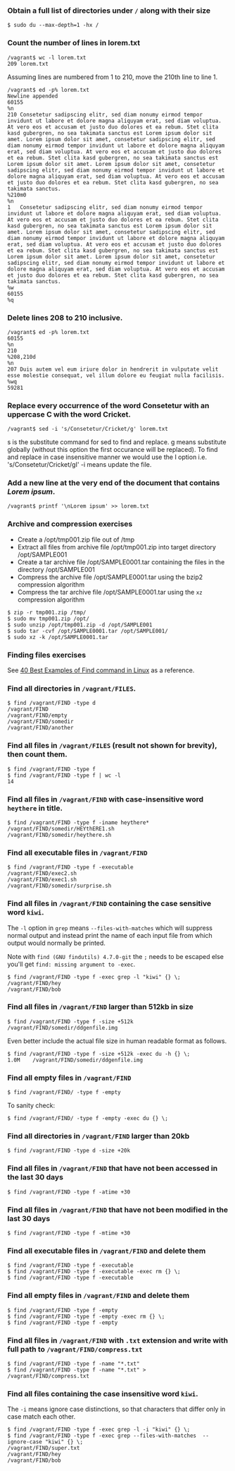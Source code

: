 ### Obtain a full list of directories under `/` along with their size

```
$ sudo du --max-depth=1 -hx /
```

### Count the number of lines in lorem.txt

```
/vagrant$ wc -l lorem.txt 
209 lorem.txt
```

Assuming lines are numbered from 1 to 210, move the 210th line to line 1.

```
/vagrant$ ed -p% lorem.txt 
Newline appended
60155
%n
210	Consetetur sadipscing elitr, sed diam nonumy eirmod tempor invidunt ut labore et dolore magna aliquyam erat, sed diam voluptua. At vero eos et accusam et justo duo dolores et ea rebum. Stet clita kasd gubergren, no sea takimata sanctus est Lorem ipsum dolor sit amet. Lorem ipsum dolor sit amet, consetetur sadipscing elitr, sed diam nonumy eirmod tempor invidunt ut labore et dolore magna aliquyam erat, sed diam voluptua. At vero eos et accusam et justo duo dolores et ea rebum. Stet clita kasd gubergren, no sea takimata sanctus est Lorem ipsum dolor sit amet. Lorem ipsum dolor sit amet, consetetur sadipscing elitr, sed diam nonumy eirmod tempor invidunt ut labore et dolore magna aliquyam erat, sed diam voluptua. At vero eos et accusam et justo duo dolores et ea rebum. Stet clita kasd gubergren, no sea takimata sanctus.
%210m0
%n
1	Consetetur sadipscing elitr, sed diam nonumy eirmod tempor invidunt ut labore et dolore magna aliquyam erat, sed diam voluptua. At vero eos et accusam et justo duo dolores et ea rebum. Stet clita kasd gubergren, no sea takimata sanctus est Lorem ipsum dolor sit amet. Lorem ipsum dolor sit amet, consetetur sadipscing elitr, sed diam nonumy eirmod tempor invidunt ut labore et dolore magna aliquyam erat, sed diam voluptua. At vero eos et accusam et justo duo dolores et ea rebum. Stet clita kasd gubergren, no sea takimata sanctus est Lorem ipsum dolor sit amet. Lorem ipsum dolor sit amet, consetetur sadipscing elitr, sed diam nonumy eirmod tempor invidunt ut labore et dolore magna aliquyam erat, sed diam voluptua. At vero eos et accusam et justo duo dolores et ea rebum. Stet clita kasd gubergren, no sea takimata sanctus.
%w
60155
%q
```

### Delete lines 208 to 210 inclusive.

```
/vagrant$ ed -p% lorem.txt 
60155
%n
210	
%208,210d
%n
207	Duis autem vel eum iriure dolor in hendrerit in vulputate velit esse molestie consequat, vel illum dolore eu feugiat nulla facilisis.   
%wq
59281
```

### Replace every occurrence of the word Consetetur with an uppercase C with the word Cricket.

```
/vagrant$ sed -i 's/Consetetur/Cricket/g' lorem.txt
```

s is the substitute command for sed to find and replace.
g means substitute globally (without this option the first occurance will be replaced).
To find and replace in case insensitive manner we would use the I option i.e. 's/Consetetur/Cricket/gI'
-i means update the file.


### Add a new line at the very end of the document that contains _Lorem ipsum_.

```
/vagrant$ printf '\nLorem ipsum' >> lorem.txt
```

### Archive and compression exercises

- Create a /opt/tmp001.zip file out of /tmp
- Extract all files from archive file /opt/tmp001.zip into target directory /opt/SAMPLE001
- Create a tar archive file /opt/SAMPLE0001.tar containing the files in the directory /opt/SAMPLE001
- Compress the archive file /opt/SAMPLE0001.tar using the bzip2 compression algorithm 
- Compress the tar archive file /opt/SAMPLE0001.tar using the `xz` compression algorithm

```
$ zip -r tmp001.zip /tmp/
$ sudo mv tmp001.zip /opt/
$ sudo unzip /opt/tmp001.zip -d /opt/SAMPLE001
$ sudo tar -cvf /opt/SAMPLE0001.tar /opt/SAMPLE001/
$ sudo xz -k /opt/SAMPLE0001.tar
``` 

### Finding files exercises

See [40 Best Examples of Find command in Linux](https://geekflare.com/linux-find-commands/) as a reference.

### Find all directories in `/vagrant/FILES`.

```
$ find /vagrant/FIND -type d
/vagrant/FIND
/vagrant/FIND/empty
/vagrant/FIND/somedir
/vagrant/FIND/another
```

### Find all files in `/vagrant/FILES` (result not shown for brevity), then count them.

```
$ find /vagrant/FIND -type f
$ find /vagrant/FIND -type f | wc -l
14
```

### Find all files in `/vagrant/FIND` with case-insensitive word `heythere` in title.

```
$ find /vagrant/FIND -type f -iname heythere*
/vagrant/FIND/somedir/HEYthERE1.sh
/vagrant/FIND/somedir/heythere.sh
```

### Find all executable files in `/vagrant/FIND`

```
$ find /vagrant/FIND -type f -executable
/vagrant/FIND/exec2.sh
/vagrant/FIND/exec1.sh
/vagrant/FIND/somedir/surprise.sh
```

### Find all files in `/vagrant/FIND` containing the case sensitive word `kiwi`. 

The `-l` option in `grep` means `--files-with-matches` which will suppress normal output and instead print the name of each input file from which
output would normally be printed.

Note with `find (GNU findutils) 4.7.0-git` the `;` needs to be escaped else you'll get `find: missing argument to -exec`.

```
$ find /vagrant/FIND -type f -exec grep -l "kiwi" {} \;
/vagrant/FIND/hey
/vagrant/FIND/bob
```

### Find all files in `/vagrant/FIND` larger than 512kb in size

```
$ find /vagrant/FIND -type f -size +512k
/vagrant/FIND/somedir/ddgenfile.img
```

Even better include the actual file size in human readable format as follows.

```
$ find /vagrant/FIND -type f -size +512k -exec du -h {} \;
1.0M	/vagrant/FIND/somedir/ddgenfile.img
```

### Find all empty files in `/vagrant/FIND`

```
$ find /vagrant/FIND/ -type f -empty
```

To sanity check:

```
$ find /vagrant/FIND/ -type f -empty -exec du {} \;
```

### Find all directories in `/vagrant/FIND` larger than 20kb

```
$ find /vagrant/FIND -type d -size +20k
```

### Find all files in `/vagrant/FIND` that have not been accessed in the last 30 days

```
$ find /vagrant/FIND -type f -atime +30
```

### Find all files in `/vagrant/FIND` that have not been modified in the last 30 days

```
$ find /vagrant/FIND -type f -mtime +30
```

### Find all executable files in `/vagrant/FIND` and delete them

```
$ find /vagrant/FIND -type f -executable
$ find /vagrant/FIND -type f -executable -exec rm {} \;
$ find /vagrant/FIND -type f -executable
```

### Find all empty files in `/vagrant/FIND` and delete them

```
$ find /vagrant/FIND -type f -empty
$ find /vagrant/FIND -type f -empty -exec rm {} \;
$ find /vagrant/FIND -type f -empty
```

### Find all files in `/vagrant/FIND` with `.txt` extension and write with full path to `/vagrant/FIND/compress.txt`

```
$ find /vagrant/FIND -type f -name "*.txt"
$ find /vagrant/FIND -type f -name "*.txt" > /vagrant/FIND/compress.txt
```

### Find all files containing the case insensitive word `kiwi`.

The `-i` means ignore case distinctions, so that characters that differ only in case match each other.

```
$ find /vagrant/FIND -type f -exec grep -l -i "kiwi" {} \;
$ find /vagrant/FIND -type f -exec grep --files-with-matches  --ignore-case "kiwi" {} \;
/vagrant/FIND/super.txt
/vagrant/FIND/hey
/vagrant/FIND/bob
```